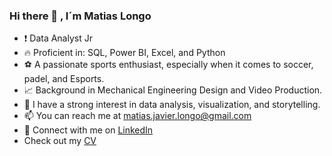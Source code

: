### Hi there 👋 , I´m Matias Longo
- :exclamation: Data Analyst Jr
- :fire: Proficient in: SQL, Power BI, Excel, and Python
- :soccer: A passionate sports enthusiast, especially when it comes to soccer, padel, and Esports.
- :chart_with_upwards_trend: Background in Mechanical Engineering Design and Video Production.
- :floppy_disk: I have a strong interest in data analysis, visualization, and storytelling.
- :mailbox: You can reach me at matias.javier.longo@gmail.com
- :bookmark: Connect with me on [LinkedIn](https://www.linkedin.com/in/matias-longo-69b256163/)
- Check out my [CV](https://www.linkedin.com/in/matias-longo-69b256163/](https://drive.google.com/file/d/1vMDmUrTg6iQCrVZp8v5snzgEIMqcD2w_/view?usp=drive_link)https://drive.google.com/file/d/1vMDmUrTg6iQCrVZp8v5snzgEIMqcD2w_/view?usp=drive_link/)
